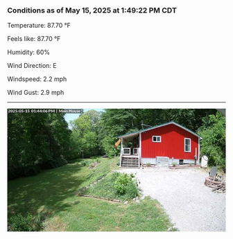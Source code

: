 ### Conditions as of May 15, 2025 at 1:49:22 PM CDT 

Temperature: 87.70 &deg;F

Feels like: 87.70 &deg;F

Humidity: 60%

Wind Direction: E

Windspeed: 2.2 mph

Wind Gust: 2.9 mph

---

<img src="./images/latest.jpeg"/>

